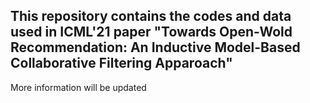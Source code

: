 ## This repository contains the codes and data used in ICML'21 paper "Towards Open-Wold Recommendation: An Inductive Model-Based Collaborative Filtering Apparoach"

More information will be updated
